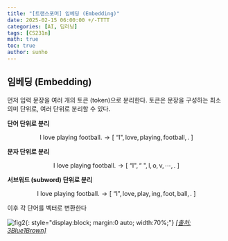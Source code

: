 ```yaml
---
title: "[트랜스포머] 임베딩 (Embedding)"
date: 2025-02-15 06:00:00 +/-TTTT
categories: [AI, 딥러닝]
tags: [CS231n]
math: true
toc: true
author: sunho
---
```


## 임베딩 (Embedding)

먼저 입력 문장을 여러 개의 토큰 (token)으로 분리한다. 토큰은 문장을 구성하는 최소 의미 단위로, 여러 단위로 분리할 수 있다.

**단어 단위로 분리**

$$
\text{I love playing football.}\to\left[~\text{``I"},\text{love},\text{playing},\text{football},\text{.}~\right]
$$

**문자 단위로 분리**

$$
\text{I love playing football.}\to\left[~\text{``I"},\text{``~"},\text{l},\text{o},\text{v},\cdots,\text{.}~\right]
$$

**서브워드 (subword) 단위로 분리**

$$
\text{I love playing football.}\to\left[~\text{``I"},\text{love},\text{play},\text{ing},\text{foot},\text{ball},\text{.}~\right]
$$

이후 각 단어를 벡터로 변환한다

![fig2](dl/transformer/2-1.png){: style="display:block; margin:0 auto; width:70%;"}
_[[출처: 3Blue1Brown]](https://www.youtube.com/watch?v=wjZofJX0v4M&list=PLZHQObOWTQDNU6R1_67000Dx_ZCJB-3pi&index=6)_

